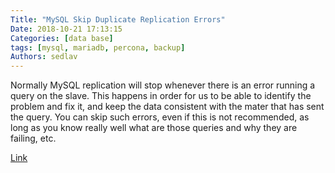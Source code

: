 ```yaml
---
Title: "MySQL Skip Duplicate Replication Errors"
Date: 2018-10-21 17:13:15
Categories: [data base]
tags: [mysql, mariadb, percona, backup]
Authors: sedlav
---
```


Normally MySQL replication will stop whenever there is an error running a query on the slave. This happens in order for us to be able to identify the problem and fix it, and keep the data consistent with the mater that has sent the query. You can skip such errors, even if this is not recommended, as long as you know really well what are those queries and why they are failing, etc.

[Link](http://www.ducea.com/2008/02/13/mysql-skip-duplicate-replication-errors/)
